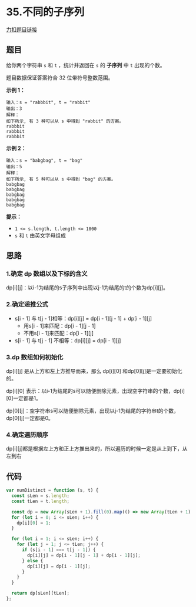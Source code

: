 # 35.不同的子序列

[力扣题目链接](https://leetcode.cn/problems/distinct-subsequences/)

## 题目

给你两个字符串 `s` 和 `t` ，统计并返回在 `s` 的 **子序列** 中 `t` 出现的个数。

题目数据保证答案符合 32 位带符号整数范围。

**示例 1：**

```
输入：s = "rabbbit", t = "rabbit"
输出：3
解释：
如下所示, 有 3 种可以从 s 中得到 "rabbit" 的方案。
rabbbit
rabbbit
rabbbit
```

**示例 2：**

```
输入：s = "babgbag", t = "bag"
输出：5
解释：
如下所示, 有 5 种可以从 s 中得到 "bag" 的方案。 
babgbag
babgbag
babgbag
babgbag
babgbag
```

**提示：**

- `1 <= s.length, t.length <= 1000`
- `s` 和 `t` 由英文字母组成

## 思路

### 1.确定 dp 数组以及下标的含义

dp\[i][j]：以i-1为结尾的s子序列中出现以j-1为结尾的t的个数为dp\[i][j]。

### 2.确定递推公式

- s[i - 1] 与 t[j - 1]相等：dp\[i][j] = dp\[i - 1][j - 1] + dp\[i - 1][j]
  - 用s[i - 1]来匹配：dp\[i - 1][j - 1]
  - 不用s[i - 1]来匹配：dp\[i - 1][j]
- s[i - 1] 与 t[j - 1] 不相等：dp\[i][j] = dp\[i - 1][j]

### 3.dp 数组如何初始化

dp\[i][j] 是从上方和左上方推导而来，那么 dp\[i][0] 和dp\[0][j]是一定要初始化的。

dp\[i][0] 表示：以i-1为结尾的s可以随便删除元素，出现空字符串的个数，dp\[i][0]一定都是1。

dp\[0][j]：空字符串s可以随便删除元素，出现以j-1为结尾的字符串t的个数，dp\[0][j]一定都是0。

### 4.确定遍历顺序

dp\[i][j]都是根据左上方和正上方推出来的，所以遍历的时候一定是从上到下，从左到右

## 代码

~~~js
var numDistinct = function (s, t) {
  const sLen = s.length;
  const tLen = t.length;

  const dp = new Array(sLen + 1).fill(0).map(() => new Array(tLen + 1).fill(0));
  for (let i = 0; i <= sLen; i++) {
    dp[i][0] = 1;
  }

  for (let i = 1; i <= sLen; i++) {
    for (let j = 1; j <= tLen; j++) {
      if (s[i - 1] === t[j - 1]) {
        dp[i][j] = dp[i - 1][j - 1] + dp[i - 1][j];
      } else {
        dp[i][j] = dp[i - 1][j];
      }
    }
  }

  return dp[sLen][tLen];
};
~~~

